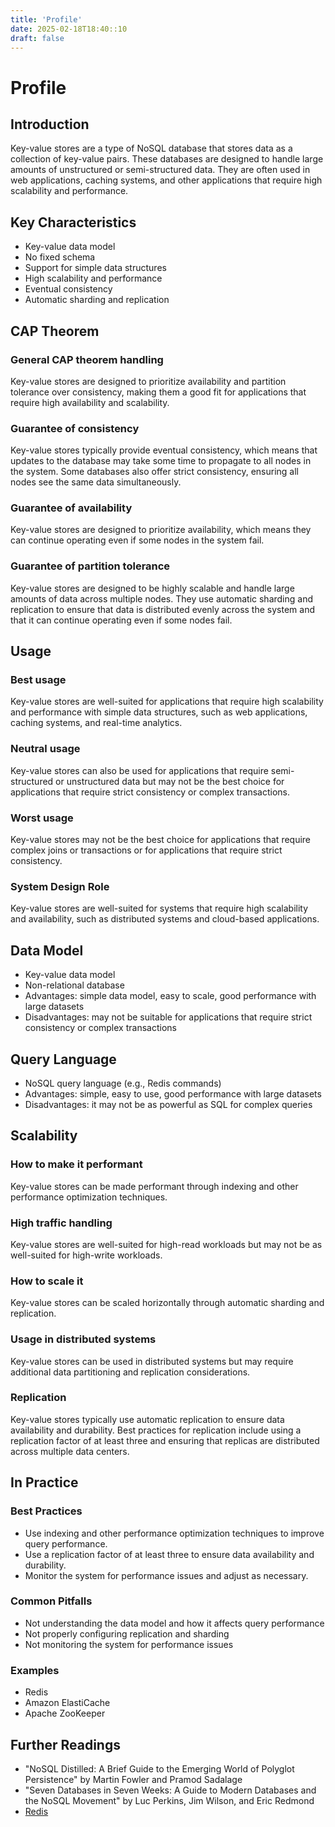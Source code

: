 ```yaml
---
title: 'Profile'
date: 2025-02-18T18:40::10
draft: false
---
```


# Profile

## **Introduction**

Key-value stores are a type of NoSQL database that stores data as a collection of key-value pairs. These databases are designed to handle large amounts of unstructured or semi-structured data. They are often used in web applications, caching systems, and other applications that require high scalability and performance.

## **Key Characteristics**

- Key-value data model
- No fixed schema
- Support for simple data structures
- High scalability and performance
- Eventual consistency
- Automatic sharding and replication

## **CAP Theorem**

### **General CAP theorem handling**

Key-value stores are designed to prioritize availability and partition tolerance over consistency, making them a good fit for applications that require high availability and scalability.

### **Guarantee of consistency**

Key-value stores typically provide eventual consistency, which means that updates to the database may take some time to propagate to all nodes in the system. Some databases also offer strict consistency, ensuring all nodes see the same data simultaneously.

### **Guarantee of availability**

Key-value stores are designed to prioritize availability, which means they can continue operating even if some nodes in the system fail.

### **Guarantee of partition tolerance**

Key-value stores are designed to be highly scalable and handle large amounts of data across multiple nodes. They use automatic sharding and replication to ensure that data is distributed evenly across the system and that it can continue operating even if some nodes fail.

## **Usage**

### **Best usage**

Key-value stores are well-suited for applications that require high scalability and performance with simple data structures, such as web applications, caching systems, and real-time analytics.

### **Neutral usage**

Key-value stores can also be used for applications that require semi-structured or unstructured data but may not be the best choice for applications that require strict consistency or complex transactions.

### **Worst usage**

Key-value stores may not be the best choice for applications that require complex joins or transactions or for applications that require strict consistency.

### **System Design Role**

Key-value stores are well-suited for systems that require high scalability and availability, such as distributed systems and cloud-based applications.

## **Data Model**

- Key-value data model
- Non-relational database
- Advantages: simple data model, easy to scale, good performance with large datasets
- Disadvantages: may not be suitable for applications that require strict consistency or complex transactions

## **Query Language**

- NoSQL query language (e.g., Redis commands)
- Advantages: simple, easy to use, good performance with large datasets
- Disadvantages: it may not be as powerful as SQL for complex queries

## **Scalability**

### **How to make it performant**

Key-value stores can be made performant through indexing and other performance optimization techniques.

### **High traffic handling**

Key-value stores are well-suited for high-read workloads but may not be as well-suited for high-write workloads.

### **How to scale it**

Key-value stores can be scaled horizontally through automatic sharding and replication.

### **Usage in distributed systems**

Key-value stores can be used in distributed systems but may require additional data partitioning and replication considerations.

### Replication

Key-value stores typically use automatic replication to ensure data availability and durability. Best practices for replication include using a replication factor of at least three and ensuring that replicas are distributed across multiple data centers.

## In Practice

### Best Practices

- Use indexing and other performance optimization techniques to improve query performance.
- Use a replication factor of at least three to ensure data availability and durability.
- Monitor the system for performance issues and adjust as necessary.

### Common Pitfalls

- Not understanding the data model and how it affects query performance
- Not properly configuring replication and sharding
- Not monitoring the system for performance issues

### Examples

- Redis
- Amazon ElastiCache
- Apache ZooKeeper

## Further Readings

- "NoSQL Distilled: A Brief Guide to the Emerging World of Polyglot Persistence" by Martin Fowler and Pramod Sadalage
- "Seven Databases in Seven Weeks: A Guide to Modern Databases and the NoSQL Movement" by Luc Perkins, Jim Wilson, and Eric Redmond
- [Redis](../../../../Tools%20265ac557289e4351b63814325543ccf1/Data%20f66525eb9a684640800031d260b54b9e/Redis%20e05f23824f8d4828bff55fd60df36338.md)
